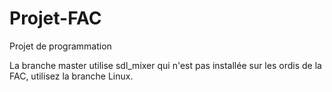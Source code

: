 # Projet-FAC
Projet de programmation

La branche master utilise sdl_mixer qui n'est pas installée sur les ordis de la FAC, utilisez la branche Linux.

